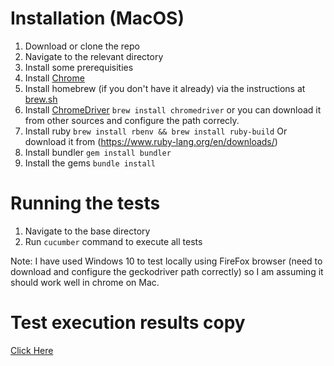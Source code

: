# Installation (MacOS)

1. Download or clone the repo
2. Navigate to the relevant directory
3. Install some prerequisities
4. Install [Chrome](https://www.google.com/intl/en_uk/chrome/browser/desktop/index.html)
5. Install homebrew (if you don't have it already) via the instructions at [brew.sh](http://brew.sh/)
6. Install [ChromeDriver](https://sites.google.com/a/chromium.org/chromedriver/) `brew install chromedriver` or you can download it from other sources and configure the path correcly.
7. Install ruby `brew install rbenv && brew install ruby-build` Or download it from (https://www.ruby-lang.org/en/downloads/)
8. Install bundler `gem install bundler`
9. Install the gems `bundle install`

# Running the tests

1. Navigate to the base directory
2. Run `cucumber` command to execute all tests

Note: I have used Windows 10 to test locally using FireFox browser (need to download and configure the geckodriver path correctly) so I am assuming it should work well in chrome on Mac.

# Test execution results copy

[Click Here](https://user-images.githubusercontent.com/17201230/34749126-a3183cb4-f597-11e7-83ab-32b91c34e700.PNG)

